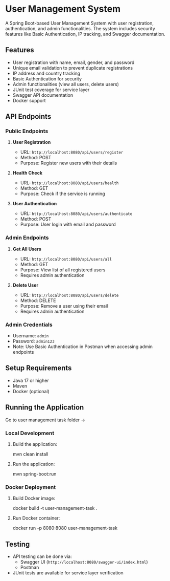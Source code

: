 # User Management System

A Spring Boot-based User Management System with user registration, authentication, and admin functionalities. The system includes security features like Basic Authentication, IP tracking, and Swagger documentation.

## Features

- User registration with name, email, gender, and password
- Unique email validation to prevent duplicate registrations
- IP address and country tracking
- Basic Authentication for security
- Admin functionalities (view all users, delete users)
- JUnit test coverage for service layer
- Swagger API documentation
- Docker support

## API Endpoints

### Public Endpoints

1. **User Registration**
   - URL: `http://localhost:8080/api/users/register`
   - Method: POST
   - Purpose: Register new users with their details

2. **Health Check**
   - URL: `http://localhost:8080/api/users/health`
   - Method: GET
   - Purpose: Check if the service is running

3. **User Authentication**
   - URL: `http://localhost:8080/api/users/authenticate`
   - Method: POST
   - Purpose: User login with email and password

### Admin Endpoints

1. **Get All Users**
   - URL: `http://localhost:8080/api/users/all`
   - Method: GET
   - Purpose: View list of all registered users
   - Requires admin authentication

2. **Delete User**
   - URL: `http://localhost:8080/api/users/delete`
   - Method: DELETE
   - Purpose: Remove a user using their email
   - Requires admin authentication

### Admin Credentials
- Username: `admin`
- Password: `admin123`
- Note: Use Basic Authentication in Postman when accessing admin endpoints

## Setup Requirements

- Java 17 or higher
- Maven
- Docker (optional)

## Running the Application
Go to user management task  folder ->
### Local Development

1. Build the application:
 
   mvn clean install
  

2. Run the application:
   
   mvn spring-boot:run
  

### Docker Deployment

1. Build Docker image:
   
   docker build -t user-management-task .


2. Run Docker container:
  
   docker run -p 8080:8080 user-management-task
  

## Testing

- API testing can be done via:
  - Swagger UI (`http://localhost:8080/swagger-ui/index.html`)
  - Postman
- JUnit tests are available for service layer verification
